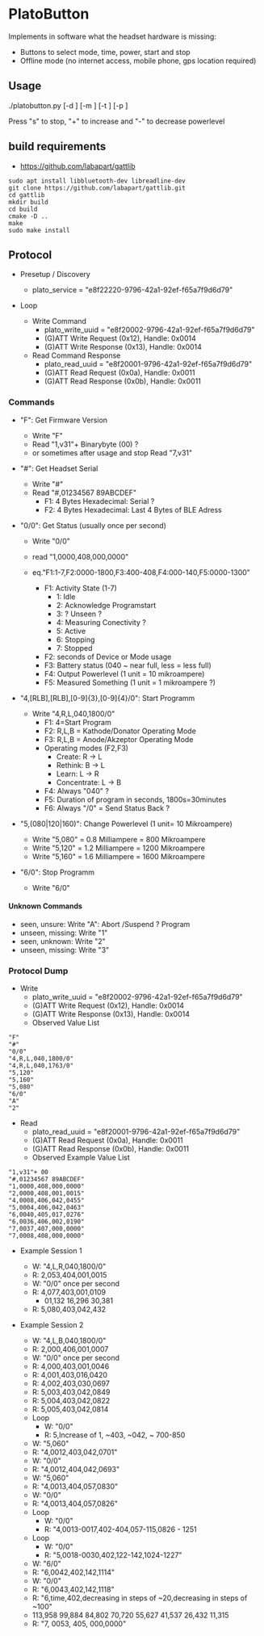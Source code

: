 # PlatoButton

Implements in software what the headset hardware is missing:

+ Buttons to select mode, time, power, start and stop
+ Offline mode (no internet access, mobile phone, gps location required)

## Usage

./platobutton.py [-d <device>] [-m <mode>] [-t <minutes>] [-p <mikroampere>]

Press "s" to stop, "+" to increase and "-" to decrease powerlevel

## build requirements

+ https://github.com/labapart/gattlib
```
sudo apt install libbluetooth-dev libreadline-dev
git clone https://github.com/labapart/gattlib.git
cd gattlib
mkdir build
cd build
cmake -D ..
make
sudo make install
```

## Protocol

+ Presetup / Discovery
    + plato_service = "e8f22220-9796-42a1-92ef-f65a7f9d6d79"

+ Loop
    + Write Command
        + plato_write_uuid = "e8f20002-9796-42a1-92ef-f65a7f9d6d79"
        + (G)ATT Write Request (0x12), Handle: 0x0014
        + (G)ATT Write Response (0x13), Handle: 0x0014
    + Read Command Response
        + plato_read_uuid = "e8f20001-9796-42a1-92ef-f65a7f9d6d79"
        + (G)ATT Read Request (0x0a), Handle: 0x0011
        + (G)ATT Read Response (0x0b), Handle: 0x0011

### Commands

+ "F": Get Firmware Version
    + Write "F"
    + Read "1,v31"+ Binarybyte (00) ?
    + or sometimes after usage and stop Read "7,v31"

+ "#": Get Headset Serial
    + Write "#"
    + Read "#,01234567 89ABCDEF"
      + F1: 4 Bytes Hexadecimal: Serial ?
      + F2: 4 Bytes Hexadecimal: Last 4 Bytes of BLE Adress

+ "0/0": Get Status (usually once per second)
    + Write "0/0"
    + read "1,0000,408,000,0000"
    + eq."F1:1-7,F2:0000-1800,F3:400-408,F4:000-140,F5:0000-1300"

      + F1: Activity State (1-7)
        + 1: Idle
        + 2: Acknowledge Programstart
        + 3: ? Unseen ?
        + 4: Measuring Conectivity ?
        + 5: Active
        + 6: Stopping
        + 7: Stopped
      + F2: seconds of Device or Mode usage
      + F3: Battery status (040 ~ near full, less = less full)
      + F4: Output Powerlevel (1 unit = 10 mikroampere)
      + F5: Measured Something (1 unit = 1 mikroampere ?)

+ "4,[RLB],[RLB],[0-9]{3},[0-9]{4}/0": Start Programm
    + Write "4,R,L,040,1800/0"
      + F1: 4=Start Program
      + F2: R,L,B = Kathode/Donator Operating Mode
      + F3: R,L,B = Anode/Akzeptor Operating Mode
      + Operating modes (F2,F3)
        + Create: R -> L
        + Rethink: B -> L
        + Learn: L -> R
        + Concentrate: L -> B
      + F4: Always "040" ?
      + F5: Duration of program in seconds, 1800s=30minutes
      + F6: Always "/0" = Send Status Back ?

+ "5,(080|120|160)": Change Powerlevel (1 unit= 10 Mikroampere)
    + Write "5,080" = 0.8 Milliampere = 800 Mikroampere
    + Write "5,120" = 1.2 Milliampere = 1200 Mikroampere
    + Write "5,160" = 1.6 Milliampere = 1600 Mikroampere

+ "6/0": Stop Programm
    + Write "6/0"

#### Unknown Commands

+ seen,   unsure:  Write "A": Abort /Suspend ? Program
+ unseen, missing: Write "1"
+ seen,   unknown: Write "2"
+ unseen, missing: Write "3"

### Protocol Dump

+ Write
    + plato_write_uuid = "e8f20002-9796-42a1-92ef-f65a7f9d6d79"
    + (G)ATT Write Request (0x12), Handle: 0x0014
    + (G)ATT Write Response (0x13), Handle: 0x0014
    + Observed Value List
```
"F"
"#"
"0/0"
"4,R,L,040,1800/0"
"4,R,L,040,1763/0"
"5,120"
"5,160"
"5,080"
"6/0"
"A"
"2"
```

+ Read
    + plato_read_uuid = "e8f20001-9796-42a1-92ef-f65a7f9d6d79"
    + (G)ATT Read Request (0x0a), Handle: 0x0011
    + (G)ATT Read Response (0x0b), Handle: 0x0011
    + Observed Example Value List
```
"1,v31"+ 00
"#,01234567 89ABCDEF"
"1,0000,408,000,0000"
"2,0000,408,001,0015"
"4,0008,406,042,0455"
"5,0004,406,042,0463"
"6,0040,405,017,0276"
"6,0036,406,002,0190"
"7,0037,407,000,0000"
"7,0008,408,000,0000"
```

+ Example Session 1
  + W: "4,L,R,040,1800/0"
  + R: 2,053,404,001,0015
  + W: "0/0" once per second
  + R: 4,077,403,001,0109
    + 01,132 16,296 30,381
  + R: 5,080,403,042,432

+ Example Session 2
  + W: "4,L,B,040,1800/0"
  + R: 2,000,406,001,0007
  + W: "0/0" once per second
  + R: 4,000,403,001,0046
  + R: 4,001,403,016,0420
  + R: 4,002,403,030,0697
  + R: 5,003,403,042,0849
  + R: 5,004,403,042,0822
  + R: 5,005,403,042,0814
  + Loop
    + W: "0/0"
    + R: 5,Increase of 1, ~403, ~042, ~ 700-850
  + W: "5,060"
  + R: "4,0012,403,042,0701"
  + W: "0/0"
  + R: "4,0012,404,042,0693"
  + W: "5,060"
  + R: "4,0013,404,057,0830"
  + W: "0/0"
  + R: "4,0013,404,057,0826"
  + Loop
    + W: "0/0"
    + R: "4,0013-0017,402-404,057-115,0826 - 1251
  + Loop
    + W: "0/0"
    + R: "5,0018-0030,402,122-142,1024-1227"
  + W: "6/0"
  + R: "6,0042,402,142,1114"
  + W: "0/0"
  + R: "6,0043,402,142,1118"
  + R: "6,time,402,decreasing in steps of ~20,decreasing in steps of ~100"
  + 113,958 99,884 84,802 70,720 55,627 41,537 26,432 11,315
  + R: "7, 0053, 405, 000,0000"
